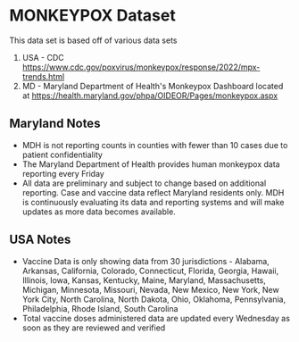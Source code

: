 # MONKEYPOX Dataset

This data set is based off of various data sets

1. USA - CDC https://www.cdc.gov/poxvirus/monkeypox/response/2022/mpx-trends.html
2. MD - Maryland Department of Health's Monkeypox Dashboard located at https://health.maryland.gov/phpa/OIDEOR/Pages/monkeypox.aspx

## Maryland Notes
*  MDH is not reporting counts in counties with fewer than 10 cases due to patient confidentiality
*  The Maryland Department of Health provides human monkeypox data reporting every Friday
*  All data are preliminary and subject to change based on additional reporting. Case and vaccine data reflect Maryland residents only. MDH is continuously evaluating its data and reporting systems and will make updates as more data becomes available.

## USA Notes
* Vaccine Data is only showing data from 30 jurisdictions - Alabama, Arkansas, California, Colorado, Connecticut, Florida, Georgia, Hawaii, Illinois, Iowa, Kansas, Kentucky, Maine, Maryland, Massachusetts, Michigan, Minnesota, Missouri, Nevada, New Mexico, New York, New York City, North Carolina, North Dakota, Ohio, Oklahoma, Pennsylvania, Philadelphia, Rhode Island, South Carolina
* Total vaccine doses administered data are updated every Wednesday as soon as they are reviewed and verified
